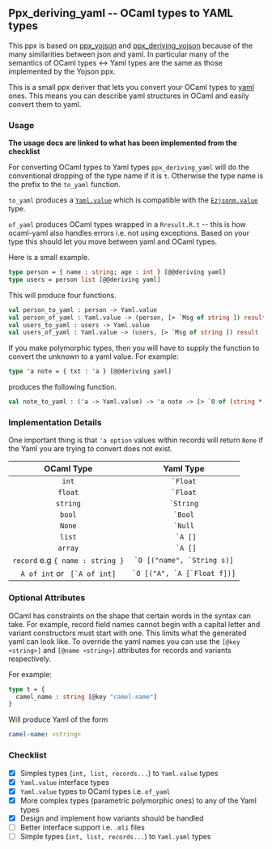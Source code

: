 ## Ppx_deriving_yaml -- OCaml types to YAML types 

This ppx is based on [ppx_yojson](https://github.com/NathanReb/ppx_yojson) and [ppx_deriving_yojson](https://github.com/ocaml-ppx/ppx_deriving_yojson) because of the many similarities between json and yaml. In particular many of the semantics of OCaml types <-> Yaml types are the same as those implemented by the Yojson ppx.

This is a small ppx deriver that lets you convert your OCaml types to [yaml](https://github.com/avsm/ocaml-yaml) ones. This means you can describe yaml structures in OCaml and easily convert them to yaml.

### Usage

**The usage docs are linked to what has been implemented from the checklist**

For converting OCaml types to Yaml types `ppx_deriving_yaml` will do the conventional dropping of the type name if it is `t`. Otherwise the type name is the prefix to the `to_yaml` function. 

`to_yaml` produces a [`Yaml.value`](https://github.com/avsm/ocaml-yaml/blob/master/lib/types.ml#L44) which is compatible with the [`Ezjsonm.value`](https://github.com/mirage/ezjsonm/blob/master/lib/ezjsonm.ml#L18) type. 

`of_yaml` produces OCaml types wrapped in a `Rresult.R.t` -- this is how ocaml-yaml also handles errors i.e. not using exceptions. Based on your type this should let you move between yaml and OCaml types.

Here is a small example. 

```ocaml
type person = { name : string; age : int } [@@deriving yaml]
type users = person list [@@deriving yaml]
```

This will produce four functions. 

```ocaml
val person_to_yaml : person -> Yaml.value 
val person_of_yaml : Yaml.value -> (person, [> `Msg of string ]) result 
val users_to_yaml : users -> Yaml.value 
val users_of_yaml : Yaml.value -> (users, [> `Msg of string ]) result 
```

If you make polymorphic types, then you will have to supply the function to convert the unknown to a yaml value. For example: 

```ocaml
type 'a note = { txt : 'a } [@@deriving yaml]
```

produces the following function. 

```ocaml
val note_to_yaml : ('a -> Yaml.value) -> 'a note -> [> `O of (string * Yaml.value) list ]
```

### Implementation Details 

One important thing is that `'a option` values within records will return `None` if the Yaml you are trying to convert does not exist.

|            OCaml Type            |            Yaml Type            |
|:--------------------------------:|:-------------------------------:|
|               `int`              |           `` `Float ``          |
|              `float`             |           `` `Float ``          |
|             `string`             |          `` `String ``          |
|              `bool`              |           `` `Bool ``           |
|              `None`              |           `` `Null ``           |
|              `list`              |            `` `A []``           |
|              `array`             |            `` `A []``           |
| `record` e.g `{ name : string }` |  `` `O [("name", `String s)] `` |
|  `A of int` or `` [`A of int]``  | `` `O [("A", `A [`Float f])] `` |

### Optional Attributes 

OCaml has constraints on the shape that certain words in the syntax can take. For example, record field names cannot begin with a capital letter and variant constructors must start with one. This limits what the generated yaml can look like. To override the yaml names you can use the `[@key <string>]` and `[@name <string>]` attributes for records and variants respectively. 

For example: 

```ocaml
type t = {
  camel_name : string [@key "camel-name"]
}
```

Will produce Yaml of the form 

```yaml
camel-name: <string>
```

### Checklist 

- [x] Simples types (`int, list, records...`) to `Yaml.value` types
- [x] `Yaml.value` interface types 
- [x] `Yaml.value` types to OCaml types i.e. `of_yaml` 
- [x] More complex types (parametric polymorphic ones) to any of the Yaml types 
- [x] Design and implement how variants should be handled
- [ ] Better interface support i.e. `.mli` files 
- [ ] Simple types (`int, list, records...`) to `Yaml.yaml` types

